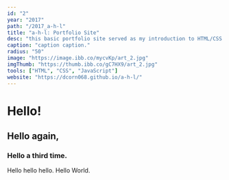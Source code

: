 ```yaml
---
id: "2"
year: "2017"
path: "/2017_a-h-l"
title: "a-h-l: Portfolio Site"
desc: "this basic portfolio site served as my introduction to HTML/CSS with a sprinkle of JavaScript to make things work."
caption: "caption caption."
radius: "50"
image: "https://image.ibb.co/mycvKp/art_2.jpg"
imgThumb: "https://thumb.ibb.co/gC7HX9/art_2.jpg"
tools: ["HTML", "CSS", "JavaScript"]
website: "https://dcorn068.github.io/a-h-l/"
---
```


# Hello!

## Hello again,

### Hello a third time.

Hello hello hello. Hello World.
